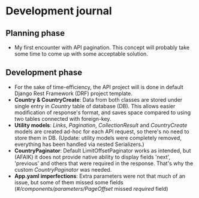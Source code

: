 # Development journal
## Planning phase
- My first encounter with API pagination. This concept will probably take some time to come up with some acceptable solution.

## Development phase
- For the sake of time-efficiency, the API project will is done in default Django Rest Framework (DRF) project template.
- **Country & CountryCreate**: Data from both classes are stored under single entry in _*Country*_ table of database (DB). This allows easier modification of response's format, and saves space compared to using two tables connected with foreign-key.
- **Utility models**: _*Links*_, _*Pagination*_, _*CollectionResult*_ and _*CountryCreate*_ models are created ad-hoc for each API request, so there's no need to store them in DB. (Update: utility models were completely removed, everything has been handled via nested Serializers.)
- **CountryPaginator**: Default LimitOffsetPaginator works as intended, but (AFAIK) it does not provide native ability to display fields 'next', 'previous' and others that were required in the response. That's why the custom _*CountryPaginator*_ was needed.
- **App.yaml imperfections**: Extra parameters were not that much of an issue, but some of them missed some fields (_*#/components/parameters/PageOffset*_ missed *required* field)